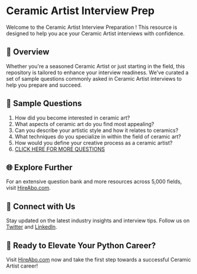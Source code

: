 # Ceramic Artist Interview Prep

Welcome to the Ceramic Artist Interview Preparation ! This resource is designed to help you ace your Ceramic Artist interviews with confidence.

## 🚀 Overview

Whether you're a seasoned Ceramic Artist or just starting in the field, this repository is tailored to enhance your interview readiness. We've curated a set of sample questions commonly asked in Ceramic Artist interviews to help you prepare and succeed.

## 📝 Sample Questions

1. How did you become interested in ceramic art?
2. What aspects of ceramic art do you find most appealing?
3. Can you describe your artistic style and how it relates to ceramics?
4. What techniques do you specialize in within the field of ceramic art?
5. How would you define your creative process as a ceramic artist?
6. [CLICK HERE FOR MORE QUESTIONS](https://hireabo.com/job/6_4_14/Ceramic%20Artist)

## 🌐 Explore Further

For an extensive question bank and more resources across 5,000 fields, visit [HireAbo.com](https://www.hireabo.com).

## 📱 Connect with Us

Stay updated on the latest industry insights and interview tips. Follow us on [Twitter](https://twitter.com/hireabo) and [LinkedIn](https://www.linkedin.com/in/hire-abo-3609972a8/).

## 🚀 Ready to Elevate Your Python Career?

Visit [HireAbo.com](https://www.hireabo.com) now and take the first step towards a successful Ceramic Artist career!